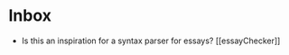 # Inbox

  - Is this an inspiration for a syntax parser for essays? [[essayChecker]]


[//begin]: # "Autogenerated link references for markdown compatibility"
[todo]: todo "Todo"
[bookCandidates]: bookCandidates "Book Candidates"
[foo]: foo "Foo"
[foam-tips]: foam-tips "Foam tips"
[//end]: # "Autogenerated link references"
